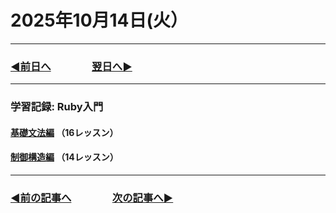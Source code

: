 # 2025年10月14日(火）

---

### [◀️前日へ](https://github.com/yuasys/chatty-journal/blob/main/2025/10/2025-10-13.md)&emsp;&emsp;&emsp;&emsp;[翌日へ▶️](https://github.com/yuasys/chatty-journal/blob/main/2025/10/2025-10-15.md)

---

### 学習記録: Ruby入門

#### [基礎文法編](https://dotinstall.com/lessons/basic_ruby_grammar) （16レッスン）

#### [制御構造編](https://dotinstall.com/lessons/basic_ruby_controls) （14レッスン）

---

### [◀️前の記事へ](https://github.com/yuasys/chatty-journal/blob/main/2025/10/2025-10-13.md)&emsp;&emsp;&emsp;&emsp;[次の記事へ▶️](https://github.com/yuasys/chatty-journal/blob/main/2025/10/2025-10-14.md)
